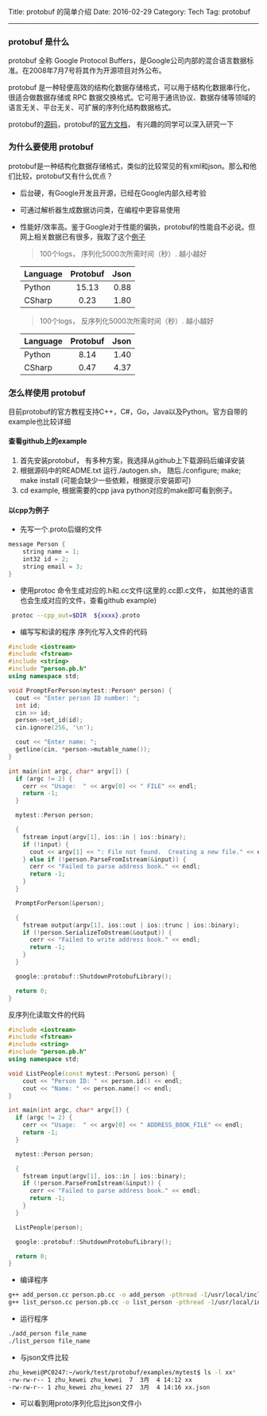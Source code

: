 Title: protobuf 的简单介绍
Date: 2016-02-29
Category: Tech
Tag: protobuf 

-----
### protobuf 是什么
protobuf 全称 Google Protocol Buffers，是Google公司内部的混合语言数据标准。在2008年7月7号将其作为开源项目对外公布。

protobuf 是一种轻便高效的结构化数据存储格式，可以用于结构化数据串行化，很适合做数据存储或 RPC 数据交换格式。它可用于通讯协议、数据存储等领域的语言无关、平台无关、可扩展的序列化结构数据格式。

protobuf的[源码](https://github.com/google/protobuf)，protobuf的[官方文档](https://developers.google.com/protocol-buffers/docs/overview)， 有兴趣的同学可以深入研究一下


### 为什么要使用 protobuf
protobuf是一种结构化数据存储格式，类似的比较常见的有xml和json。那么和他们比较，protobuf又有什么优点？
  
  * 后台硬，有Google开发且开源，已经在Google内部久经考验 
  * 可通过解析器生成数据访问类，在编程中更容易使用
  * 性能好/效率高。鉴于Google对于性能的偏执，protobuf的性能自不必说。但网上相关数据已有很多，我取了这个[例子](http://www.webrube.com/json-protobuf-web_rube/5858)
  
    > 100个logs， 序列化5000次所需时间（秒）. 越小越好
   
    | Language        | Protobuf           | Json  |
    | ------------- |:-------------:| -----:|
    | Python      | 15.13 | 0.88 |
    | CSharp      | 0.23      |   1.80  |
    
    > 100个logs， 反序列化5000次所需时间（秒）. 越小越好
   
    | Language        | Protobuf           | Json  |
    | ------------- |:-------------:| -----:|
    | Python      |   8.14    |  1.40  |
    | CSharp      | 0.47    |  4.37  |

### 怎么样使用 protobuf
目前protobuf的官方教程支持C++，C#，Go，Java以及Python。官方自带的example也比较详细
#### 查看github上的example
1. 首先安装protobuf， 有多种方案，我选择从github上下载源码后编译安装
1. 根据源码中的README.txt 运行./autogen.sh， 随后./configure;  make;  make install (可能会缺少一些依赖，根据提示安装即可)
1. cd example, 根据需要的cpp java python对应的make即可看到例子。

#### 以cpp为例子
-  先写一个.proto后缀的文件
``` java
message Person {
    string name = 1;
    int32 id = 2; 
    string email = 3;
}
``` 
-  使用protoc 命令生成对应的.h和.cc文件(这里的.cc即.c文件， 如其他的语言也会生成对应的文件，查看github example)
``` bash
 protoc --cpp_out=$DIR  ${xxxx}.proto
``` 
- 编写写和读的程序
序列化写入文件的代码
``` cpp
#include <iostream>                                                                                                                                                                                          
#include <fstream>
#include <string>
#include "person.pb.h"
using namespace std;

void PromptForPerson(mytest::Person* person) {
  cout << "Enter person ID number: ";
  int id; 
  cin >> id; 
  person->set_id(id);
  cin.ignore(256, '\n');

  cout << "Enter name: ";
  getline(cin, *person->mutable_name());
}

int main(int argc, char* argv[]) {
  if (argc != 2) {
    cerr << "Usage:  " << argv[0] << " FILE" << endl;
    return -1; 
  }

  mytest::Person person;

  {
    fstream input(argv[1], ios::in | ios::binary);
    if (!input) {
      cout << argv[1] << ": File not found.  Creating a new file." << endl;
    } else if (!person.ParseFromIstream(&input)) {
      cerr << "Failed to parse address book." << endl;
      return -1; 
    }   
  }

  PromptForPerson(&person);

  {
    fstream output(argv[1], ios::out | ios::trunc | ios::binary);
    if (!person.SerializeToOstream(&output)) {
      cerr << "Failed to write address book." << endl;
      return -1; 
    }   
  }

  google::protobuf::ShutdownProtobufLibrary();

  return 0;
}
```
反序列化读取文件的代码

``` cpp
#include <iostream>
#include <fstream>
#include <string>
#include "person.pb.h"
using namespace std;

void ListPeople(const mytest::Person& person) {
    cout << "Person ID: " << person.id() << endl;
    cout << "Name: " << person.name() << endl;
}

int main(int argc, char* argv[]) {
  if (argc != 2) {                                                                                                                                                                                           
    cerr << "Usage:  " << argv[0] << " ADDRESS_BOOK_FILE" << endl;
    return -1; 
  }

  mytest::Person person;

  {
    fstream input(argv[1], ios::in | ios::binary);
    if (!person.ParseFromIstream(&input)) {
      cerr << "Failed to parse address book." << endl;
      return -1; 
    }   
  }

  ListPeople(person);

  google::protobuf::ShutdownProtobufLibrary();

  return 0;
}
```
- 编译程序
``` bash
g++ add_person.cc person.pb.cc -o add_person -pthread -I/usr/local/include  -pthread -L/usr/local/lib -lprotobuf -lpthread
g++ list_person.cc person.pb.cc -o list_person -pthread -I/usr/local/include  -pthread -L/usr/local/lib -lprotobuf -lpthread
``` 
- 运行程序
``` bash
./add_person file_name
./list_person file_name
```
- 与json文件比较
``` bash
zhu_kewei@PC0247:~/work/test/protobuf/examples/mytest$ ls -l xx*
-rw-rw-r-- 1 zhu_kewei zhu_kewei  7  3月  4 14:12 xx
-rw-rw-r-- 1 zhu_kewei zhu_kewei 27  3月  4 14:16 xx.json
```
- 可以看到用proto序列化后比json文件小
